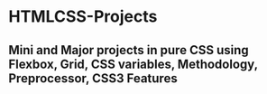# HTMLCSS-Projects
## Mini and Major projects in pure CSS using Flexbox, Grid, CSS variables, Methodology, Preprocessor, CSS3 Features

